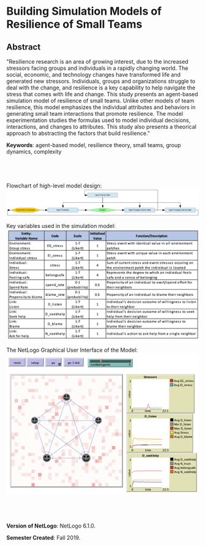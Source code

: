 # Building Simulation Models of Resilience of Small Teams

## Abstract
"Resilience research is an area of growing interest, due to the increased stressors facing groups and individuals in a rapidly changing world.  The social, economic, and technology changes have transformed life and generated new stressors.  Individuals, groups and organizations struggle to deal with the change, and resilience is a key capability to help navigate the stress that comes with life and change.  This study presents an agent-based simulation model of resilience of small teams. Unlike other models of team resilience, this model emphasizes the individual attributes and behaviors in generating small team interactions that promote resilience.  The model experimentation studies the formulas used to model individual decisions, interactions, and changes to attributes.  This study also presents a theorical approach to abstracting the factors that build resilience."

**Keywords**: agent-based model, resilience theory, small teams, group dynamics, complexity


## &nbsp;

Flowchart of high-level model design:
![Flowchart of high-level model design](Flowchart.png)

Key variables used in the simulation model:
![Key variables](KeyVariables.png)

The NetLogo Graphical User Interface of the Model: 
![The NetLogo Graphical User Interface](GUI.png)

## &nbsp;

**Version of NetLogo**: NetLogo 6.1.0.

**Semester Created**: Fall 2019.


